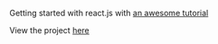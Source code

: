 Getting started with react.js with [an awesome tutorial](https://www.taniarascia.com/getting-started-with-react/)

View the project [here](https://cyaoyapi.github.io/react_first_steps/)

